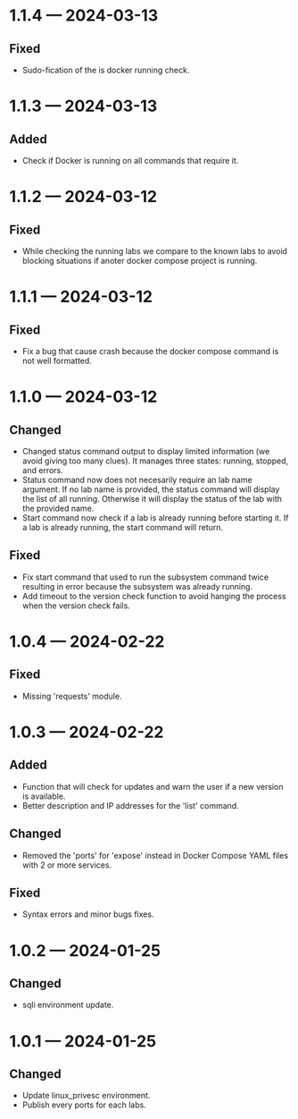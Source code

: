 <a id='changelog-1.1.4'></a>

# 1.1.4 — 2024-03-13

## Fixed

- Sudo-fication of the is docker running check.

<a id='changelog-1.1.3'></a>

# 1.1.3 — 2024-03-13

## Added

- Check if Docker is running on all commands that require it.

<a id='changelog-1.1.2'></a>

# 1.1.2 — 2024-03-12

## Fixed

- While checking the running labs we compare to the known labs to avoid blocking situations if anoter docker compose project is running.

<a id='changelog-1.1.1'></a>

# 1.1.1 — 2024-03-12

## Fixed

- Fix a bug that cause crash because the docker compose command is not well formatted.

<a id='changelog-1.1.0'></a>

# 1.1.0 — 2024-03-12

## Changed

- Changed status command output to display limited information (we avoid giving too many clues). It manages three states: running, stopped, and errors.
- Status command now does not necesarily require an lab name argument. If no lab name is provided, the status command will display the list of all running. Otherwise it will display the status of the lab with the provided name.
- Start command now check if a lab is already running before starting it. If a lab is already running, the start command will return.

## Fixed

- Fix start command that used to run the subsystem command twice resulting in error because the subsystem was already running.
- Add timeout to the version check function to avoid hanging the process when the version check fails.

<a id='changelog-1.0.4'></a>

# 1.0.4 — 2024-02-22

## Fixed

- Missing 'requests' module.

<a id='changelog-1.0.3'></a>

# 1.0.3 — 2024-02-22

## Added

- Function that will check for updates and warn the user if a new version is available.
- Better description and IP addresses for the 'list' command.

## Changed

- Removed the 'ports' for 'expose' instead in Docker Compose YAML files with 2 or more services.

## Fixed

- Syntax errors and minor bugs fixes.

<a id='changelog-1.0.2'></a>

# 1.0.2 — 2024-01-25

## Changed

- sqli environment update.

<a id='changelog-1.0.1'></a>

# 1.0.1 — 2024-01-25

## Changed

- Update linux_privesc environment.
- Publish every ports for each labs.
